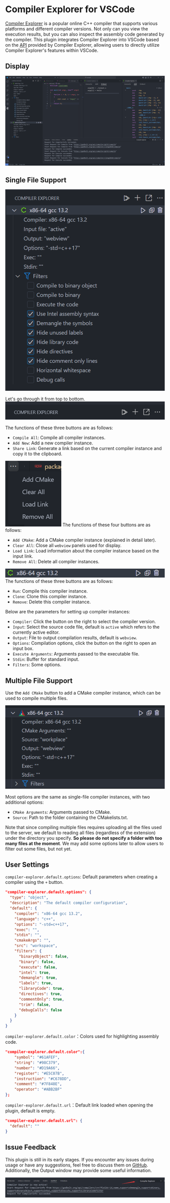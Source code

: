 # Compiler Explorer for VSCode
[Compiler Explorer](https://github.com/compiler-explorer/compiler-explorer) is a popular online C++ compiler that supports various platforms and different compiler versions. Not only can you view the execution results, but you can also inspect the assembly code generated by the compiler. This plugin integrates Compiler Explorer into VSCode based on the [API](https://github.com/compiler-explorer/compiler-explorer/blob/main/docs/API.md) provided by Compiler Explorer, allowing users to directly utilize Compiler Explorer's features within VSCode.

## Display

![Display](docs/Display.png)

## Single File Support

![UI](docs/SingleFile.png)

Let's go through it from top to bottom.
![view](docs/View.png)

The functions of these three buttons are as follows:
- `Compile All`: Compile all compiler instances.
- `Add New`: Add a new compiler instance.
- `Share Link`: Generate a link based on the current compiler instance and copy it to the clipboard.

![Extra](docs/Extra.png)
The functions of these four buttons are as follows:
- `Add CMake`: Add a CMake compiler instance (explained in detail later).
- `Clear All`: Close all `webview` panels used for display.
- `Load Link`: Load information about the compiler instance based on the input link.
- `Remove All`: Delete all compiler instances.

![instance](docs/Instance.png)
The functions of these three buttons are as follows:
- `Run`: Compile this compiler instance.
- `Clone`: Clone this compiler instance.
- `Remove`: Delete this compiler instance.

Below are the parameters for setting up compiler instances:

- `Compiler`: Click the button on the right to select the compiler version.
- `Input`: Select the source code file, default is `active` which refers to the currently active editor.
- `Output`: File to output compilation results, default is `webview`.
- `Options`: Compilation options, click the button on the right to open an input box.
- `Execute Arguments`: Arguments passed to the executable file.
- `Stdin`: Buffer for standard input.
- `Filters`: Some options.

## Multiple File Support
Use the `Add CMake` button to add a CMake compiler instance, which can be used to compile multiple files.

![CMake](docs/CMake.png)

Most options are the same as single-file compiler instances, with two additional options:
- `CMake Arguments`: Arguments passed to CMake.
- `Source`: Path to the folder containing the CMakelists.txt.

Note that since compiling multiple files requires uploading all the files used to the server, we default to reading all files (regardless of the extension) under the directory you specify. **So please do not specify a folder with too many files at the moment**. We may add some options later to allow users to filter out some files, but not yet.

## User Settings
`compiler-explorer.default.options`: Default parameters when creating a compiler using the `+` button.
```json
"compiler-explorer.default.options": {
  "type": "object",
  "description": "The default compiler configuration",
  "default": {
    "compiler": "x86-64 gcc 13.2",
    "language": "c++",
    "options": "-std=c++17",
    "exec": "",
    "stdin": "",
    "cmakeArgs": "",
    "src": "workspace",
    "filters": {
      "binaryObject": false,
      "binary": false,
      "execute": false,
      "intel": true,
      "demangle": true,
      "labels": true,
      "libraryCode": true,
      "directives": true,
      "commentOnly": true,
      "trim": false,
      "debugCalls": false
    }
  }
}
```

`compiler-explorer.default.color`：Colors used for highlighting assembly code.

```json
"compiler-explorer.default.color":{
    "symbol": "#61AFEF",
    "string": "#98C379",
    "number": "#D19A66",
    "register": "#E5C07B",
    "instruction": "#C678DD",
    "comment": "#7F848E",
    "operator": "#ABB2BF"
};

```
`compiler-explorer.default.url`：Default link loaded when opening the plugin, default is empty.

```json
"compiler-explorer.default.url": {
  "default": ""
}
```

## Issue Feedback
This plugin is still in its early stages. If you encounter any issues during usage or have any suggestions, feel free to discuss them on [GitHub](https://github.com/16bit-ykiko/vscode-compiler-explorer). Additionally, the Output window may provide some useful information.

![Output](docs/Output.png)